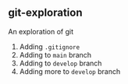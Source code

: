## git-exploration
An exploration of git

1. Adding `.gitignore`
2. Adding to `main` branch
3. Adding to `develop` branch
4. Adding more to `develop` branch
